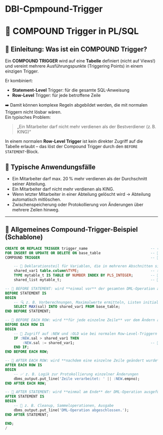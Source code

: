 # DBI-Cpmpound-Trigger

# 📘 COMPOUND Trigger in PL/SQL

## 📌 Einleitung: Was ist ein COMPOUND Trigger?

Ein **COMPOUND TRIGGER** wird auf eine **Tabelle** definiert (nicht auf Views!) und vereint mehrere Ausführungspunkte (Triggering Points) in einem einzigen Trigger.

Er kombiniert:
- **Statement-Level** Trigger: für die gesamte SQL-Anweisung
- **Row-Level** Trigger: für jede betroffene Zeile

➡️ Damit können komplexe Regeln abgebildet werden, die mit normalen Triggern nicht lösbar wären.  
Ein typisches Problem:  
> „Ein Mitarbeiter darf nicht mehr verdienen als der Bestverdiener (z. B. KING)“

In einem normalen **Row-Level Trigger** ist kein direkter Zugriff auf die Tabelle erlaubt – das löst der Compound Trigger durch den `BEFORE STATEMENT`-Block.

## 🔧 Typische Anwendungsfälle

- Ein Mitarbeiter darf max. 20 % mehr verdienen als der Durchschnitt seiner Abteilung.
- Ein Mitarbeiter darf nicht mehr verdienen als KING.
- Wenn letzter Mitarbeiter in einer Abteilung gelöscht wird → Abteilung automatisch mitlöschen.
- Zwischenspeicherung oder Protokollierung von Änderungen über mehrere Zeilen hinweg.

---

## 🔄 Allgemeines Compound-Trigger-Beispiel (Schablone)

```sql
CREATE OR REPLACE TRIGGER trigger_name                             -- 🟡 Trigger wird erstellt oder ersetzt
FOR INSERT OR UPDATE OR DELETE ON base_table                       -- 🔁 gilt für alle DML-Operationen (Insert, Update, Delete)
COMPOUND TRIGGER                                                   -- 🧩 Compound Trigger: vereint mehrere Trigger-Abschnitte

    -- 🔸 Deklarationsteil für Variablen, die in mehreren Abschnitten sichtbar sein sollen
    shared_var1 table.column%TYPE;                                 -- 📦 z. B. maximale Werte, Listen etc.
    TYPE mytable_t IS TABLE OF NUMBER INDEX BY PLS_INTEGER;        -- 🧺 Beispiel für Sammlung (Nested Table)
    shared_list mytable_t;                                         -- 🧺 Liste, die über alle Zeilen hinweg befüllt werden kann

-- 🔷 BEFORE STATEMENT: wird **einmal vor** der gesamten DML-Operation ausgeführt
BEFORE STATEMENT IS
BEGIN
    -- 🔍 z. B. Vorberechnungen, Maximalwerte ermitteln, Listen initialisieren
    SELECT MAX(sal) INTO shared_var1 FROM base_table;
END BEFORE STATEMENT;

-- 🔷 BEFORE EACH ROW: wird **für jede einzelne Zeile** vor dem Ändern ausgeführt
BEFORE EACH ROW IS
BEGIN
    -- 🔐 Zugriff auf :NEW und :OLD wie bei normalen Row-Level-Triggern
    IF :NEW.sal > shared_var1 THEN
        :NEW.sal := shared_var1;                                   -- 🧾 Begrenze z. B. neuen Wert auf Maximum
    END IF;
END BEFORE EACH ROW;

-- 🔷 AFTER EACH ROW: wird **nachdem eine einzelne Zeile geändert wurde** ausgeführt
AFTER EACH ROW IS
BEGIN
    -- ✅ z. B. Logik zur Protokollierung einzelner Änderungen
    dbms_output.put_line('Zeile verarbeitet: ' || :NEW.empno);
END AFTER EACH ROW;

-- 🔷 AFTER STATEMENT: wird **einmal am Ende** der DML-Operation ausgeführt
AFTER STATEMENT IS
BEGIN
    -- 🧹 z. B. Cleanup, Sammeloperationen, Ausgabe
    dbms_output.put_line('DML-Operation abgeschlossen.');
END AFTER STATEMENT;

END;
/
